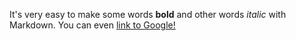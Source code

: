 It's very easy to make some words **bold** and other words *italic* with 
Markdown. You can even [link to Google!](http://google.com)
